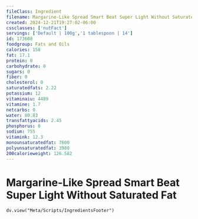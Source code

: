 ```yaml
---
fileClass: Ingredient
filename: Margarine-Like Spread Smart Beat Super Light Without Saturated Fat
created: 2024-12-21T19:27:02-06:00
cssclasses: ['nutFact']
servings: ['Default | 100g','1 tablespoon | 14']
id: 173608
foodgroup: Fats and Oils
calories: 158
fat: 17.1
protein: 0
carbohydrate: 0
sugars: 0
fiber: 0
cholesterol: 0
saturatedfats: 2.22
potassium: 12
vitaminaiu: 4489
vitamine: 1.7
netcarbs: 0
water: 80.83
transfattyacids: 2.45
phosphorus: 0
sodium: 755
vitamink: 12.3
monounsaturatedfat: 7600
polyunsaturatedfat: 3980
200calorieweight: 126.582
---
```


# Margarine-Like Spread Smart Beat Super Light Without Saturated Fat

```dataviewjs
dv.view("Meta/Scripts/IngredientsFooter")
```